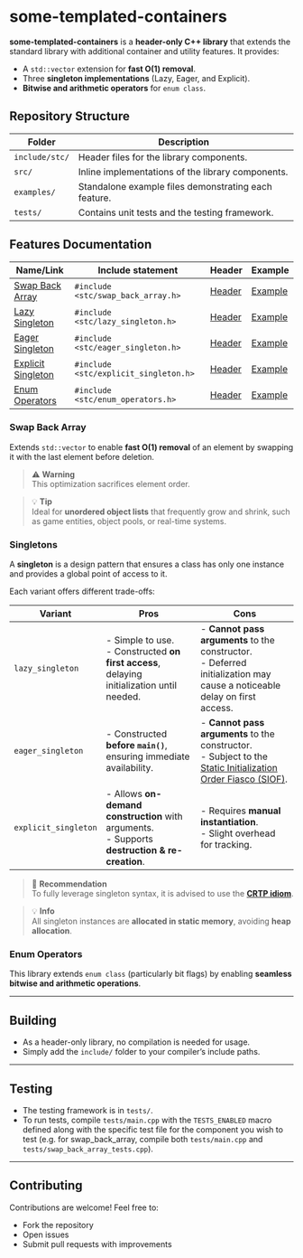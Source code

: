 # some-templated-containers

**some-templated-containers** is a **header-only C++ library** that extends the standard library with additional container and utility features. It provides:

- A `std::vector` extension for **fast O(1) removal**.
- Three **singleton implementations** (Lazy, Eager, and Explicit).
- **Bitwise and arithmetic operators** for `enum class`.

## Repository Structure

| Folder         | Description                                          |
|----------------|------------------------------------------------------|
| `include/stc/` | Header files for the library components.             |
| `src/`         | Inline implementations of the library components.    |
| `examples/`    | Standalone example files demonstrating each feature. |
| `tests/`       | Contains unit tests and the testing framework.       |

## Features Documentation

| Name/Link | Include statement | Header | Example |
|-----------|-------------------|--------|---------|
| [Swap Back Array](#swap-back-array) | `#include <stc/swap_back_array.h>`    | [Header][swap_back_array.h]    | [Example][swap_back_array_ex]    |
| [Lazy Singleton](#singletons)       | `#include <stc/lazy_singleton.h>`     | [Header][lazy_singleton.h]     | [Example][lazy_singleton_ex]     |
| [Eager Singleton](#singletons)      | `#include <stc/eager_singleton.h>`    | [Header][eager_singleton.h]    | [Example][eager_singleton_ex]    |
| [Explicit Singleton](#singletons)   | `#include <stc/explicit_singleton.h>` | [Header][explicit_singleton.h] | [Example][explicit_singleton_ex] |
| [Enum Operators](#enum-operators)   | `#include <stc/enum_operators.h>`     | [Header][enum_operators.h]     | [Example][enum_operators_ex]     |

[swap_back_array.h]: https://github.com/lvocanson/some-templated-containers/blob/main/include/stc/swap_back_array.h
[lazy_singleton.h]: https://github.com/lvocanson/some-templated-containers/blob/main/include/stc/lazy_singleton.h
[eager_singleton.h]: https://github.com/lvocanson/some-templated-containers/blob/main/include/stc/eager_singleton.h
[explicit_singleton.h]: https://github.com/lvocanson/some-templated-containers/blob/main/include/stc/explicit_singleton.h
[enum_operators.h]: https://github.com/lvocanson/some-templated-containers/blob/main/include/stc/enum_operators.h
[swap_back_array_ex]: https://github.com/lvocanson/some-templated-containers/blob/main/examples/swap_back_array_example.cpp
[lazy_singleton_ex]: https://github.com/lvocanson/some-templated-containers/blob/main/examples/lazy_singleton_example.cpp
[eager_singleton_ex]: https://github.com/lvocanson/some-templated-containers/blob/main/examples/eager_singleton_example.cpp
[explicit_singleton_ex]: https://github.com/lvocanson/some-templated-containers/blob/main/examples/explicit_singleton_example.cpp
[enum_operators_ex]: https://github.com/lvocanson/some-templated-containers/blob/main/examples/enum_operators_example.cpp

### Swap Back Array

Extends `std::vector` to enable **fast O(1) removal** of an element by swapping it with the last element before deletion.

> :warning: **Warning**  
> This optimization sacrifices element order.

> :bulb: **Tip**  
> Ideal for **unordered object lists** that frequently grow and shrink, such as game entities, object pools, or real-time systems.

### Singletons

A **singleton** is a design pattern that ensures a class has only one instance and provides a global point of access to it.

Each variant offers different trade-offs:

| Variant | Pros | Cons |
|---------|------|------|
| `lazy_singleton`     | - Simple to use.<br>- Constructed **on first access**, delaying initialization until needed.     | - **Cannot pass arguments** to the constructor.<br>- Deferred initialization may cause a noticeable delay on first access. |
| `eager_singleton`    | - Constructed **before `main()`**, ensuring immediate availability.                              | - **Cannot pass arguments** to the constructor.<br>- Subject to the [Static Initialization Order Fiasco (SIOF)][siof].     |
| `explicit_singleton` | - Allows **on-demand construction** with arguments.<br>- Supports **destruction & re-creation**. | - Requires **manual instantiation**.<br>- Slight overhead for tracking.                                                    |

> :memo: **Recommendation**  
> To fully leverage singleton syntax, it is advised to use the **[CRTP idiom][crtp]**.

> :bulb: **Info**  
> All singleton instances are **allocated in static memory**, avoiding **heap allocation**.

[siof]: https://en.cppreference.com/w/cpp/language/siof
[crtp]: https://en.cppreference.com/w/cpp/language/crtp

### Enum Operators

This library extends `enum class` (particularly bit flags) by enabling **seamless bitwise and arithmetic operations**.

---

## Building

- As a header-only library, no compilation is needed for usage.
- Simply add the `include/` folder to your compiler’s include paths.

---

## Testing

- The testing framework is in `tests/`.
- To run tests, compile `tests/main.cpp` with the `TESTS_ENABLED` macro defined along with the specific test file for the component you wish to test (e.g. for swap_back_array, compile both `tests/main.cpp` and `tests/swap_back_array_tests.cpp`).

---

## Contributing

Contributions are welcome! Feel free to:

- Fork the repository
- Open issues
- Submit pull requests with improvements

